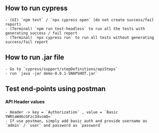 ## How to run cypress
    - (UI) `npm test` / `npx cypress open` (do not create success/fail report)
    - (Terminal) `npm run test-headless` to run all the tests with generating success / fail report
    - (Terminal) `npx cypress run` to run all tests without generating success/fail report

## How to run .jar file
    - Go to `cypress/support/stepDefinitions/apiSteps`
    - run `java -jar demo-0.0.1-SNAPSHOT.jar`

## Test end-points using postman

#### API Header values
    - Header -> key = `Authorization` , value = `Basic YWRtaW46cGFzc3dvcmQ=`
    - If use postman, simply add basic auth and provide username as `admin` / `user` and password as `password`